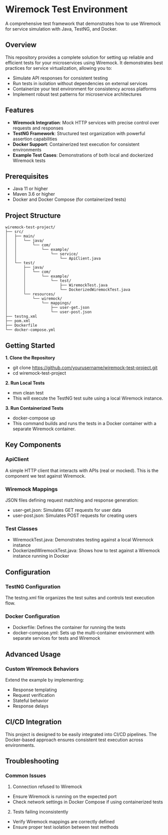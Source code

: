 # Wiremock Test Environment
A comprehensive test framework that demonstrates how to use Wiremock for service simulation with Java, TestNG, and Docker.

## Overview
This repository provides a complete solution for setting up reliable and efficient tests for your microservices using Wiremock. It demonstrates best practices for service virtualization, allowing you to:

- Simulate API responses for consistent testing
- Run tests in isolation without dependencies on external services
- Containerize your test environment for consistency across platforms
- Implement robust test patterns for microservice architectures

## Features

- **Wiremock Integration**: Mock HTTP services with precise control over requests and responses
- **TestNG Framework**: Structured test organization with powerful assertion capabilities
- **Docker Support**: Containerized test execution for consistent environments
- **Example Test Cases**: Demonstrations of both local and dockerized Wiremock tests

## Prerequisites

- Java 11 or higher
- Maven 3.6 or higher
- Docker and Docker Compose (for containerized tests)

## Project Structure
```
wiremock-test-project/
├── src/
│   ├── main/
│   │   └── java/
│   │       └── com/
│   │           └── example/
│   │               └── service/
│   │                   └── ApiClient.java
│   └── test/
│       ├── java/
│       │   └── com/
│       │       └── example/
│       │           └── test/
│       │               ├── WiremockTest.java
│       │               └── DockerizedWiremockTest.java
│       └── resources/
│           └── wiremock/
│               └── mappings/
│                   ├── user-get.json
│                   └── user-post.json
├── testng.xml
├── pom.xml
├── Dockerfile
└── docker-compose.yml
```

## Getting Started
**1. Clone the Repository**
- git clone https://github.com/yourusername/wiremock-test-project.git
- cd wiremock-test-project
  
**2. Run Local Tests**
- mvn clean test
- This will execute the TestNG test suite using a local Wiremock instance.
  
**3. Run Containerized Tests**
- docker-compose up
- This command builds and runs the tests in a Docker container with a separate Wiremock container.

## Key Components
### ApiClient
A simple HTTP client that interacts with APIs (real or mocked). This is the component we test against Wiremock.

### Wiremock Mappings
JSON files defining request matching and response generation:

- user-get.json: Simulates GET requests for user data
- user-post.json: Simulates POST requests for creating users

### Test Classes

- WiremockTest.java: Demonstrates testing against a local Wiremock instance
- DockerizedWiremockTest.java: Shows how to test against a Wiremock instance running in Docker

## Configuration
### TestNG Configuration
The testng.xml file organizes the test suites and controls test execution flow.

### Docker Configuration

- Dockerfile: Defines the container for running the tests
- docker-compose.yml: Sets up the multi-container environment with separate services for tests and Wiremock

## Advanced Usage
### Custom Wiremock Behaviors
Extend the example by implementing:

- Response templating
- Request verification
- Stateful behavior
- Response delays

## CI/CD Integration
This project is designed to be easily integrated into CI/CD pipelines. The Docker-based approach ensures consistent test execution across environments.

## Troubleshooting
### Common Issues

1. Connection refused to Wiremock

- Ensure Wiremock is running on the expected port
- Check network settings in Docker Compose if using containerized tests

2. Tests failing inconsistently

- Verify Wiremock mappings are correctly defined
- Ensure proper test isolation between test methods
